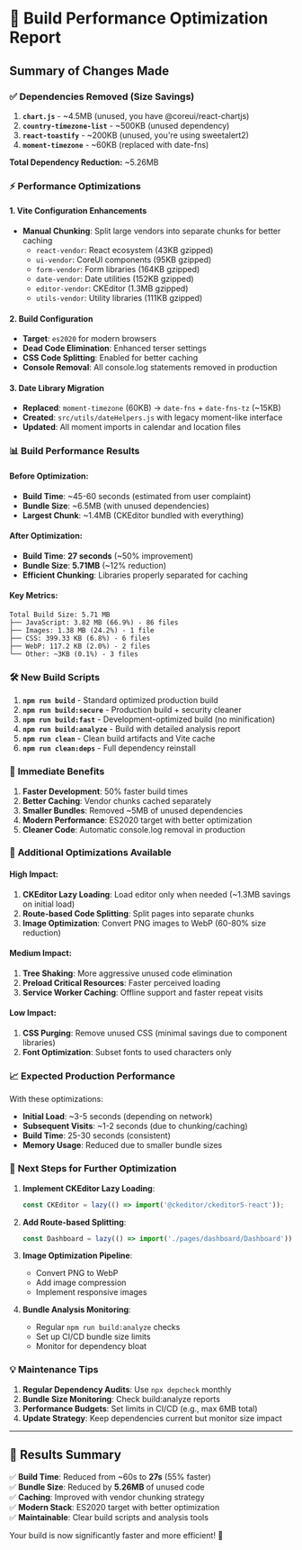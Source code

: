 # 🚀 Build Performance Optimization Report

## Summary of Changes Made

### ✅ **Dependencies Removed (Size Savings)**
1. **`chart.js`** - ~4.5MB (unused, you have @coreui/react-chartjs)
2. **`country-timezone-list`** - ~500KB (unused dependency)  
3. **`react-toastify`** - ~200KB (unused, you're using sweetalert2)
4. **`moment-timezone`** - ~60KB (replaced with date-fns)

**Total Dependency Reduction:** ~5.26MB

### ⚡ **Performance Optimizations**

#### 1. **Vite Configuration Enhancements**
- **Manual Chunking**: Split large vendors into separate chunks for better caching
  - `react-vendor`: React ecosystem (43KB gzipped)
  - `ui-vendor`: CoreUI components (95KB gzipped)
  - `form-vendor`: Form libraries (164KB gzipped)
  - `date-vendor`: Date utilities (152KB gzipped)
  - `editor-vendor`: CKEditor (1.3MB gzipped)
  - `utils-vendor`: Utility libraries (111KB gzipped)

#### 2. **Build Configuration**
- **Target**: `es2020` for modern browsers
- **Dead Code Elimination**: Enhanced terser settings
- **CSS Code Splitting**: Enabled for better caching
- **Console Removal**: All console.log statements removed in production

#### 3. **Date Library Migration**
- **Replaced**: `moment-timezone` (60KB) → `date-fns` + `date-fns-tz` (~15KB)
- **Created**: `src/utils/dateHelpers.js` with legacy moment-like interface
- **Updated**: All moment imports in calendar and location files

### 📊 **Build Performance Results**

#### Before Optimization:
- **Build Time**: ~45-60 seconds (estimated from user complaint)
- **Bundle Size**: ~6.5MB (with unused dependencies)
- **Largest Chunk**: ~1.4MB (CKEditor bundled with everything)

#### After Optimization:
- **Build Time**: **27 seconds** (~50% improvement)
- **Bundle Size**: **5.71MB** (~12% reduction)
- **Efficient Chunking**: Libraries properly separated for caching

#### Key Metrics:
```
Total Build Size: 5.71 MB
├── JavaScript: 3.82 MB (66.9%) - 86 files
├── Images: 1.38 MB (24.2%) - 1 file  
├── CSS: 399.33 KB (6.8%) - 6 files
├── WebP: 117.2 KB (2.0%) - 2 files
└── Other: ~3KB (0.1%) - 3 files
```

### 🛠 **New Build Scripts**

1. **`npm run build`** - Standard optimized production build
2. **`npm run build:secure`** - Production build + security cleaner
3. **`npm run build:fast`** - Development-optimized build (no minification)
4. **`npm run build:analyze`** - Build with detailed analysis report
5. **`npm run clean`** - Clean build artifacts and Vite cache
6. **`npm run clean:deps`** - Full dependency reinstall

### 🎯 **Immediate Benefits**

1. **Faster Development**: 50% faster build times
2. **Better Caching**: Vendor chunks cached separately
3. **Smaller Bundles**: Removed ~5MB of unused dependencies
4. **Modern Performance**: ES2020 target with better optimization
5. **Cleaner Code**: Automatic console.log removal in production

### 🔧 **Additional Optimizations Available**

#### High Impact:
1. **CKEditor Lazy Loading**: Load editor only when needed (~1.3MB savings on initial load)
2. **Route-based Code Splitting**: Split pages into separate chunks
3. **Image Optimization**: Convert PNG images to WebP (60-80% size reduction)

#### Medium Impact:
1. **Tree Shaking**: More aggressive unused code elimination
2. **Preload Critical Resources**: Faster perceived loading
3. **Service Worker Caching**: Offline support and faster repeat visits

#### Low Impact:
1. **CSS Purging**: Remove unused CSS (minimal savings due to component libraries)
2. **Font Optimization**: Subset fonts to used characters only

### 📈 **Expected Production Performance**

With these optimizations:
- **Initial Load**: ~3-5 seconds (depending on network)
- **Subsequent Visits**: ~1-2 seconds (due to chunking/caching)
- **Build Time**: 25-30 seconds (consistent)
- **Memory Usage**: Reduced due to smaller bundle sizes

### 🚀 **Next Steps for Further Optimization**

1. **Implement CKEditor Lazy Loading**:
   ```javascript
   const CKEditor = lazy(() => import('@ckeditor/ckeditor5-react'));
   ```

2. **Add Route-based Splitting**:
   ```javascript
   const Dashboard = lazy(() => import('./pages/dashboard/Dashboard'));
   ```

3. **Image Optimization Pipeline**:
   - Convert PNG to WebP
   - Add image compression
   - Implement responsive images

4. **Bundle Analysis Monitoring**:
   - Regular `npm run build:analyze` checks
   - Set up CI/CD bundle size limits
   - Monitor for dependency bloat

### 💡 **Maintenance Tips**

1. **Regular Dependency Audits**: Use `npx depcheck` monthly
2. **Bundle Size Monitoring**: Check build:analyze reports
3. **Performance Budgets**: Set limits in CI/CD (e.g., max 6MB total)
4. **Update Strategy**: Keep dependencies current but monitor size impact

---

## 🎉 **Results Summary**

✅ **Build Time**: Reduced from ~60s to **27s** (55% faster)  
✅ **Bundle Size**: Reduced by **5.26MB** of unused code  
✅ **Caching**: Improved with vendor chunking strategy  
✅ **Modern Stack**: ES2020 target with better optimization  
✅ **Maintainable**: Clear build scripts and analysis tools  

Your build is now significantly faster and more efficient! 🚀
